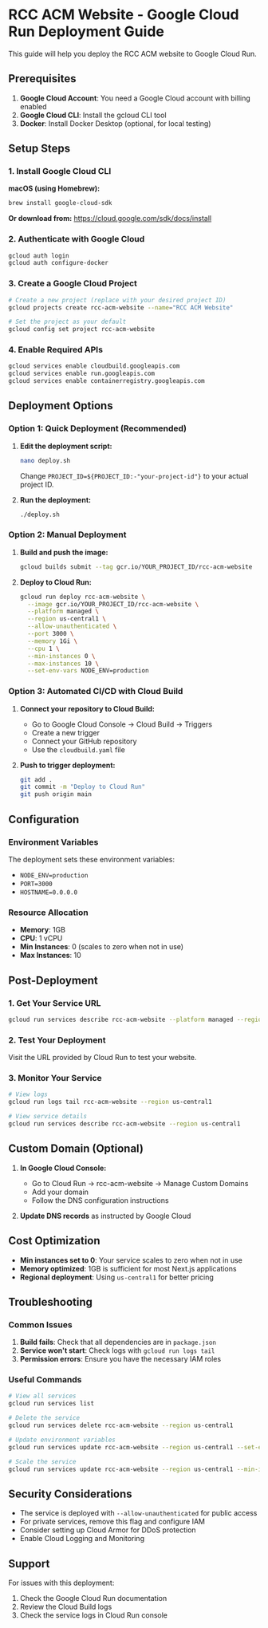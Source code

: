 # RCC ACM Website - Google Cloud Run Deployment Guide

This guide will help you deploy the RCC ACM website to Google Cloud Run.

## Prerequisites

1. **Google Cloud Account**: You need a Google Cloud account with billing enabled
2. **Google Cloud CLI**: Install the gcloud CLI tool
3. **Docker**: Install Docker Desktop (optional, for local testing)

## Setup Steps

### 1. Install Google Cloud CLI

**macOS (using Homebrew):**

```bash
brew install google-cloud-sdk
```

**Or download from:**
https://cloud.google.com/sdk/docs/install

### 2. Authenticate with Google Cloud

```bash
gcloud auth login
gcloud auth configure-docker
```

### 3. Create a Google Cloud Project

```bash
# Create a new project (replace with your desired project ID)
gcloud projects create rcc-acm-website --name="RCC ACM Website"

# Set the project as your default
gcloud config set project rcc-acm-website
```

### 4. Enable Required APIs

```bash
gcloud services enable cloudbuild.googleapis.com
gcloud services enable run.googleapis.com
gcloud services enable containerregistry.googleapis.com
```

## Deployment Options

### Option 1: Quick Deployment (Recommended)

1. **Edit the deployment script:**

   ```bash
   nano deploy.sh
   ```

   Change `PROJECT_ID=${PROJECT_ID:-"your-project-id"}` to your actual project ID.

2. **Run the deployment:**
   ```bash
   ./deploy.sh
   ```

### Option 2: Manual Deployment

1. **Build and push the image:**

   ```bash
   gcloud builds submit --tag gcr.io/YOUR_PROJECT_ID/rcc-acm-website
   ```

2. **Deploy to Cloud Run:**
   ```bash
   gcloud run deploy rcc-acm-website \
     --image gcr.io/YOUR_PROJECT_ID/rcc-acm-website \
     --platform managed \
     --region us-central1 \
     --allow-unauthenticated \
     --port 3000 \
     --memory 1Gi \
     --cpu 1 \
     --min-instances 0 \
     --max-instances 10 \
     --set-env-vars NODE_ENV=production
   ```

### Option 3: Automated CI/CD with Cloud Build

1. **Connect your repository to Cloud Build:**

   - Go to Google Cloud Console → Cloud Build → Triggers
   - Create a new trigger
   - Connect your GitHub repository
   - Use the `cloudbuild.yaml` file

2. **Push to trigger deployment:**
   ```bash
   git add .
   git commit -m "Deploy to Cloud Run"
   git push origin main
   ```

## Configuration

### Environment Variables

The deployment sets these environment variables:

- `NODE_ENV=production`
- `PORT=3000`
- `HOSTNAME=0.0.0.0`

### Resource Allocation

- **Memory**: 1GB
- **CPU**: 1 vCPU
- **Min Instances**: 0 (scales to zero when not in use)
- **Max Instances**: 10

## Post-Deployment

### 1. Get Your Service URL

```bash
gcloud run services describe rcc-acm-website --platform managed --region us-central1 --format 'value(status.url)'
```

### 2. Test Your Deployment

Visit the URL provided by Cloud Run to test your website.

### 3. Monitor Your Service

```bash
# View logs
gcloud run logs tail rcc-acm-website --region us-central1

# View service details
gcloud run services describe rcc-acm-website --region us-central1
```

## Custom Domain (Optional)

1. **In Google Cloud Console:**

   - Go to Cloud Run → rcc-acm-website → Manage Custom Domains
   - Add your domain
   - Follow the DNS configuration instructions

2. **Update DNS records** as instructed by Google Cloud

## Cost Optimization

- **Min instances set to 0**: Your service scales to zero when not in use
- **Memory optimized**: 1GB is sufficient for most Next.js applications
- **Regional deployment**: Using `us-central1` for better pricing

## Troubleshooting

### Common Issues

1. **Build fails**: Check that all dependencies are in `package.json`
2. **Service won't start**: Check logs with `gcloud run logs tail`
3. **Permission errors**: Ensure you have the necessary IAM roles

### Useful Commands

```bash
# View all services
gcloud run services list

# Delete the service
gcloud run services delete rcc-acm-website --region us-central1

# Update environment variables
gcloud run services update rcc-acm-website --region us-central1 --set-env-vars KEY=VALUE

# Scale the service
gcloud run services update rcc-acm-website --region us-central1 --min-instances 1
```

## Security Considerations

- The service is deployed with `--allow-unauthenticated` for public access
- For private services, remove this flag and configure IAM
- Consider setting up Cloud Armor for DDoS protection
- Enable Cloud Logging and Monitoring

## Support

For issues with this deployment:

1. Check the Google Cloud Run documentation
2. Review the Cloud Build logs
3. Check the service logs in Cloud Run console
